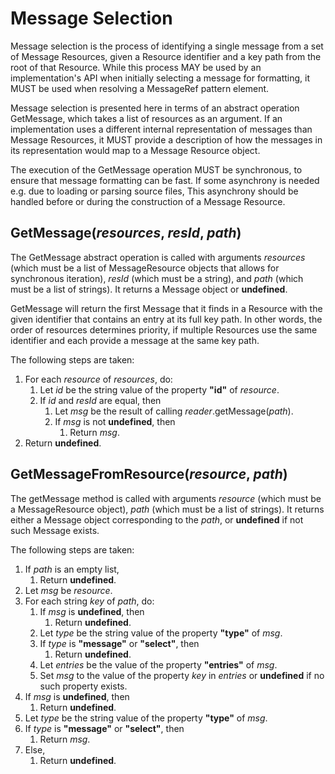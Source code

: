 # Message Selection

Message selection is the process of identifying a single message from a set of Message Resources,
given a Resource identifier and a key path from the root of that Resource.
While this process MAY be used by an implementation's API
when initially selecting a message for formatting,
it MUST be used when resolving a MessageRef pattern element.

Message selection is presented here in terms of an abstract operation GetMessage,
which takes a list of resources as an argument.
If an implementation uses a different internal representation of messages than Message Resources,
it MUST provide a description of how the messages in its representation
would map to a Message Resource object.

The execution of the GetMessage operation MUST be synchronous,
to ensure that message formatting can be fast.
If some asynchrony is needed e.g. due to loading or parsing source files,
This asynchrony should be handled before or during
the construction of a Message Resource.

## GetMessage(_resources_, _resId_, _path_)

The GetMessage abstract operation is called with arguments
_resources_ (which must be a list of MessageResource objects that allows for synchronous iteration),
_resId_ (which must be a string), and
_path_ (which must be a list of strings).
It returns a Message object or **undefined**.

GetMessage will return the first Message that it finds in a Resource
with the given identifier that contains an entry at its full key path.
In other words, the order of resources determines priority,
if multiple Resources use the same identifier and
each provide a message at the same key path.

The following steps are taken:

1. For each _resource_ of _resources_, do:
   1. Let _id_ be the string value of the property **"id"** of _resource_.
   1. If _id_ and _resId_ are equal, then
      1. Let _msg_ be the result of calling _reader_.getMessage(_path_).
      1. If _msg_ is not **undefined**, then
         1. Return _msg_.
1. Return **undefined**.

## GetMessageFromResource(_resource_, _path_)

The getMessage method is called with arguments
_resource_ (which must be a MessageResource object),
_path_ (which must be a list of strings).
It returns either a Message object corresponding to the _path_,
or **undefined** if not such Message exists.

The following steps are taken:

1. If _path_ is an empty list,
   1. Return **undefined**.
1. Let _msg_ be _resource_.
1. For each string _key_ of _path_, do:
   1. If _msg_ is **undefined**, then
      1. Return **undefined**.
   1. Let _type_ be the string value of the property **"type"** of _msg_.
   1. If _type_ is **"message"** or **"select"**, then
      1. Return **undefined**.
   1. Let _entries_ be the value of the property **"entries"** of _msg_.
   1. Set _msg_ to the value of the property _key_ in _entries_ or
      **undefined** if no such property exists.
1. If _msg_ is **undefined**, then
   1. Return **undefined**.
1. Let _type_ be the string value of the property **"type"** of _msg_.
1. If _type_ is **"message"** or **"select"**, then
   1. Return _msg_.
1. Else,
   1. Return **undefined**.
